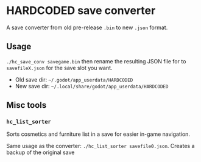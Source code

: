 # HARDCODED save converter

A save converter from old pre-release `.bin` to new `.json` format.

## Usage

`./hc_save_conv savegame.bin` then rename the resulting JSON file for to `savefileX.json` for the save slot you want.

- Old save dir: `~/.godot/app_userdata/HARDCODED`
- New save dir: `~/.local/share/godot/app_userdata/HARDCODED`

## Misc tools

### `hc_list_sorter`

Sorts cosmetics and furniture list in a save for easier in-game navigation.

Same usage as the converter: `./hc_list_sorter savefile0.json`. Creates a backup of the original save
